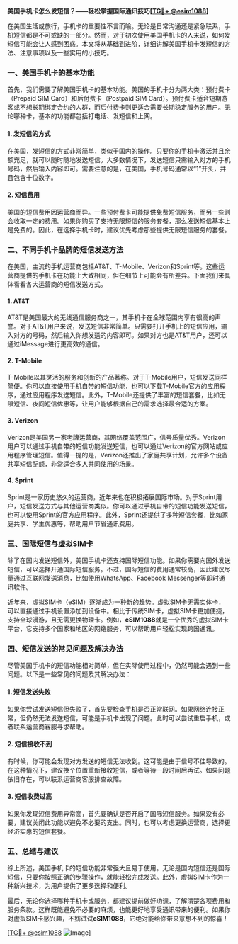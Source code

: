 **美国手机卡怎么发短信？——轻松掌握国际通讯技巧[[TG💪+ @esim1088](https://t.me/s/esim1088)]**

在美国生活或旅行，手机卡的重要性不言而喻。无论是日常沟通还是紧急联系，手机短信都是不可或缺的一部分。然而，对于初次使用美国手机卡的人来说，如何发短信可能会让人感到困惑。本文将从基础到进阶，详细讲解美国手机卡发短信的方法、注意事项以及一些实用的小技巧。

### 一、美国手机卡的基本功能

首先，我们需要了解美国手机卡的基本功能。美国的手机卡分为两大类：预付费卡（Prepaid SIM Card）和后付费卡（Postpaid SIM Card）。预付费卡适合短期游客或不想长期绑定合约的人群，而后付费卡则更适合需要长期稳定服务的用户。无论哪种卡，基本的功能都包括打电话、发短信和上网。

#### 1. 发短信的方式
在美国，发短信的方式非常简单，类似于国内的操作。只要你的手机卡激活并且余额充足，就可以随时随地发送短信。大多数情况下，发送短信只需输入对方的手机号码，然后输入内容即可。需要注意的是，在美国，手机号码通常以“1”开头，并且包含十位数字。

#### 2. 短信费用
美国的短信费用因运营商而异。一些预付费卡可能提供免费短信服务，而另一些则会收取一定的费用。如果你购买了支持无限短信的服务套餐，那么发送短信基本上是免费的。因此，在选择手机卡时，建议优先考虑那些提供无限短信服务的套餐。

### 二、不同手机卡品牌的短信发送方法

在美国，主流的手机运营商包括AT&T、T-Mobile、Verizon和Sprint等。这些运营商提供的手机卡在功能上大致相同，但在细节上可能会有所差异。下面我们来具体看看各大运营商的短信发送方式。

#### 1. AT&T
AT&T是美国最大的无线通信服务商之一，其手机卡在全球范围内享有很高的声誉。对于AT&T用户来说，发送短信非常简单。只需要打开手机上的短信应用，输入对方的号码，然后输入你想发送的内容即可。如果对方也是AT&T用户，还可以通过iMessage进行更高效的通信。

#### 2. T-Mobile
T-Mobile以其灵活的服务和创新的产品著称。对于T-Mobile用户，短信发送同样简便。你可以直接使用手机自带的短信功能，也可以下载T-Mobile官方的应用程序，通过应用程序发送短信。此外，T-Mobile还提供了丰富的短信套餐，比如无限短信、夜间短信优惠等，让用户能够根据自己的需求选择最合适的方案。

#### 3. Verizon
Verizon是美国另一家老牌运营商，其网络覆盖范围广，信号质量优秀。Verizon用户可以通过手机自带的短信功能发送短信，也可以通过Verizon的官方网站或应用程序管理短信。值得一提的是，Verizon还推出了家庭共享计划，允许多个设备共享短信配额，非常适合多人共同使用的场景。

#### 4. Sprint
Sprint是一家历史悠久的运营商，近年来也在积极拓展国际市场。对于Sprint用户，短信发送方式与其他运营商类似。你可以通过手机自带的短信功能发送短信，也可以使用Sprint的官方应用程序。此外，Sprint还提供了多种短信套餐，比如家庭共享、学生优惠等，帮助用户节省通讯费用。

### 三、国际短信与虚拟SIM卡

除了在国内发送短信外，美国手机卡还支持国际短信功能。如果你需要向国外发送短信，可以选择开通国际短信服务。不过，国际短信的费用通常较高，因此建议尽量通过互联网发送消息，比如使用WhatsApp、Facebook Messenger等即时通讯软件。

近年来，虚拟SIM卡（eSIM）逐渐成为一种新的趋势。虚拟SIM卡无需实体卡，可以直接通过手机设置添加到设备中。相比于传统SIM卡，虚拟SIM卡更加便捷，支持全球漫游，且无需更换物理卡。例如，**eSIM1088**就是一个优秀的虚拟SIM卡平台，它支持多个国家和地区的网络服务，可以帮助用户轻松实现跨国通讯。

### 四、短信发送的常见问题及解决办法

尽管美国手机卡的短信功能相对简单，但在实际使用过程中，仍然可能会遇到一些问题。以下是一些常见的问题及其解决办法：

#### 1. 短信发送失败
如果你尝试发送短信但失败了，首先要检查手机是否正常联网。如果网络连接正常，但仍然无法发送短信，可能是手机卡出现了问题。此时可以尝试重启手机，或者联系运营商客服寻求帮助。

#### 2. 短信接收不到
有时候，你可能会发现对方发送的短信无法收到。这可能是由于信号不佳导致的。在这种情况下，建议换个位置重新接收短信，或者等待一段时间后再试。如果问题依旧存在，可以联系运营商客服排查故障。

#### 3. 短信收费过高
如果你发现短信费用异常高，首先要确认是否开启了国际短信服务。如果没有必要，建议关闭此功能以避免不必要的支出。同时，也可以考虑更换运营商，选择更经济实惠的短信套餐。

### 五、总结与建议

综上所述，美国手机卡的短信功能非常强大且易于使用。无论是国内短信还是国际短信，只要你按照正确的步骤操作，就能轻松完成发送。此外，虚拟SIM卡作为一种新兴技术，为用户提供了更多选择和便利。

最后，无论你选择哪种手机卡或服务，都建议提前做好功课，了解清楚各项费用和服务条款。这样既能避免不必要的麻烦，也能更好地享受通讯带来的便利。如果你对虚拟SIM卡感兴趣，不妨试试**eSIM1088**，它绝对能给你带来意想不到的惊喜！

[[TG💪+ @esim1088](https://t.me/s/esim1088) ![Image](https://i.postimg.cc/4NQfJmqS/Snipaste-2025-05-13-00-14-12.png)]
